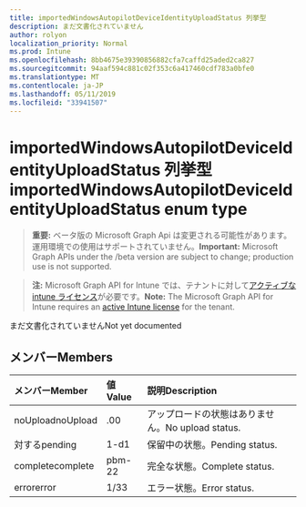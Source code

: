 ```yaml
---
title: importedWindowsAutopilotDeviceIdentityUploadStatus 列挙型
description: まだ文書化されていません
author: rolyon
localization_priority: Normal
ms.prod: Intune
ms.openlocfilehash: 8bb4675e39390856882cfa7caffd25aded2ca827
ms.sourcegitcommit: 94aaf594c881c02f353c6a417460cdf783a0bfe0
ms.translationtype: MT
ms.contentlocale: ja-JP
ms.lasthandoff: 05/11/2019
ms.locfileid: "33941507"
---
```

# <a name="importedwindowsautopilotdeviceidentityuploadstatus-enum-type"></a><span data-ttu-id="6f052-103">importedWindowsAutopilotDeviceIdentityUploadStatus 列挙型</span><span class="sxs-lookup"><span data-stu-id="6f052-103">importedWindowsAutopilotDeviceIdentityUploadStatus enum type</span></span>

> <span data-ttu-id="6f052-104">**重要:** ベータ版の Microsoft Graph Api は変更される可能性があります。運用環境での使用はサポートされていません。</span><span class="sxs-lookup"><span data-stu-id="6f052-104">**Important:** Microsoft Graph APIs under the /beta version are subject to change; production use is not supported.</span></span>

> <span data-ttu-id="6f052-105">**注:** Microsoft Graph API for Intune では、テナントに対して[アクティブな intune ライセンス](https://go.microsoft.com/fwlink/?linkid=839381)が必要です。</span><span class="sxs-lookup"><span data-stu-id="6f052-105">**Note:** The Microsoft Graph API for Intune requires an [active Intune license](https://go.microsoft.com/fwlink/?linkid=839381) for the tenant.</span></span>

<span data-ttu-id="6f052-106">まだ文書化されていません</span><span class="sxs-lookup"><span data-stu-id="6f052-106">Not yet documented</span></span>

## <a name="members"></a><span data-ttu-id="6f052-107">メンバー</span><span class="sxs-lookup"><span data-stu-id="6f052-107">Members</span></span>
|<span data-ttu-id="6f052-108">メンバー</span><span class="sxs-lookup"><span data-stu-id="6f052-108">Member</span></span>|<span data-ttu-id="6f052-109">値</span><span class="sxs-lookup"><span data-stu-id="6f052-109">Value</span></span>|<span data-ttu-id="6f052-110">説明</span><span class="sxs-lookup"><span data-stu-id="6f052-110">Description</span></span>|
|:---|:---|:---|
|<span data-ttu-id="6f052-111">noUpload</span><span class="sxs-lookup"><span data-stu-id="6f052-111">noUpload</span></span>|<span data-ttu-id="6f052-112">.0</span><span class="sxs-lookup"><span data-stu-id="6f052-112">0</span></span>|<span data-ttu-id="6f052-113">アップロードの状態はありません。</span><span class="sxs-lookup"><span data-stu-id="6f052-113">No upload status.</span></span>|
|<span data-ttu-id="6f052-114">対する</span><span class="sxs-lookup"><span data-stu-id="6f052-114">pending</span></span>|<span data-ttu-id="6f052-115">1-d</span><span class="sxs-lookup"><span data-stu-id="6f052-115">1</span></span>|<span data-ttu-id="6f052-116">保留中の状態。</span><span class="sxs-lookup"><span data-stu-id="6f052-116">Pending status.</span></span>|
|<span data-ttu-id="6f052-117">complete</span><span class="sxs-lookup"><span data-stu-id="6f052-117">complete</span></span>|<span data-ttu-id="6f052-118">pbm-2</span><span class="sxs-lookup"><span data-stu-id="6f052-118">2</span></span>|<span data-ttu-id="6f052-119">完全な状態。</span><span class="sxs-lookup"><span data-stu-id="6f052-119">Complete status.</span></span>|
|<span data-ttu-id="6f052-120">error</span><span class="sxs-lookup"><span data-stu-id="6f052-120">error</span></span>|<span data-ttu-id="6f052-121">1/3</span><span class="sxs-lookup"><span data-stu-id="6f052-121">3</span></span>|<span data-ttu-id="6f052-122">エラー状態。</span><span class="sxs-lookup"><span data-stu-id="6f052-122">Error status.</span></span>|




